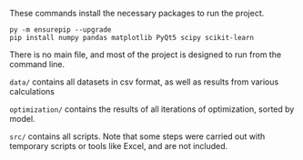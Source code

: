 These commands install the necessary packages to run the project.

```
py -m ensurepip --upgrade
pip install numpy pandas matplotlib PyQt5 scipy scikit-learn
```

There is no main file, and most of the project is designed to run from the command line.

`data/` contains all datasets in csv format, as well as results from various calculations

`optimization/` contains the results of all iterations of optimization, sorted by model.

`src/` contains all scripts. Note that some steps were carried out with temporary scripts
or tools like Excel, and are not included.

